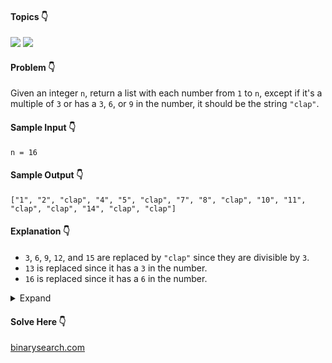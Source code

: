 #### Topics :point_down:
![](https://img.shields.io/badge/-array-wheat)
![](https://img.shields.io/badge/-math-wheat)

#### Problem :point_down:
Given an integer `n`, return a list with each number from `1` to `n`, except if it's a multiple of `3` or has a `3`, `6`, or `9` in the number, it should be the string `"clap"`.  
#### Sample Input :point_down:
```
n = 16
```
#### Sample Output :point_down:
```
["1", "2", "clap", "4", "5", "clap", "7", "8", "clap", "10", "11", "clap", "clap", "14", "clap", "clap"]
```
#### Explanation :point_down:
- `3`, `6`, `9`, `12`, and `15` are replaced by `"clap"` since they are divisible by `3`.
- `13` is replaced since it has a `3` in the number.
- `16` is replaced since it has a `6` in the number.

<details>
<summary>Expand</summary>

#### Python :point_down:
```py
def solve(n):
    a = []
    for i in range(1, n+1):
        if (i % 3 == 0):
            a.append("clap")
        elif ("3" in str(i)):
            a.append("clap")
        elif ("6" in str(i)):
            a.append("clap")
        elif ("9" in str(i)):
            a.append("clap")
        else:
            a.append(str(i))
            
    return a
```
#### Time Complexity :point_down:
```
O(n log n)
```
#### Space Complexity :point_down:
```
O(n)
```
#### Python :point_down:
```py
def solve(n):
    a = []
    for i in range(1, n+1):
        if i % 3 == 0:
            a.append("clap")
        else:
            t = i
            while t:
                if (t % 10) in [3, 6, 9]:
                    a.append("clap")
                    break
                t //= 10
            else:
                a.append(str(i))
    
    return a
    
```
#### Time Complexity :point_down:
```
O(n log n)
```
#### Space Complexity :point_down:
```
O(n)
```
</details>

#### Solve Here :point_down:
[binarysearch.com](https://binarysearch.com/problems/3-6-9)
